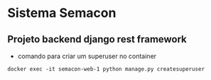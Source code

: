 # Sistema Semacon 
## Projeto backend django rest framework

* comando para criar um superuser no container
```
docker exec -it semacon-web-1 python manage.py createsuperuser
```
